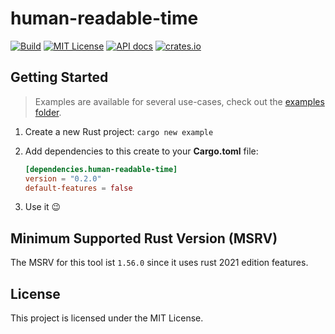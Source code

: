 # human-readable-time

[![Build](https://github.com/flying7eleven/human-readable-time/actions/workflows/build.yml/badge.svg)](https://github.com/flying7eleven/human-readable-time/actions/workflows/build.yml)
[![MIT License](http://img.shields.io/badge/license-MIT-9370d8.svg?style=flat)](http://opensource.org/licenses/MIT)
[![API docs](https://img.shields.io/badge/API-documentation-blue.svg)](https://docs.rs/human-readable-time)
[![crates.io](https://img.shields.io/crates/v/human-readable-time.svg)](https://crates.io/crates/human-readable-time)

## Getting Started

> Examples are available for several use-cases, check out the [examples folder](https://github.com/flying7eleven/human-readable-time/tree/main/examples).

1. Create a new Rust project: `cargo new example`
2. Add dependencies to this create to your **Cargo.toml** file:

    ```toml
    [dependencies.human-readable-time]
    version = "0.2.0"
    default-features = false
    ```

3. Use it 😉

## Minimum Supported Rust Version (MSRV)
The MSRV for this tool ist `1.56.0` since it uses rust 2021 edition features.

## License
This project is licensed under the MIT License.